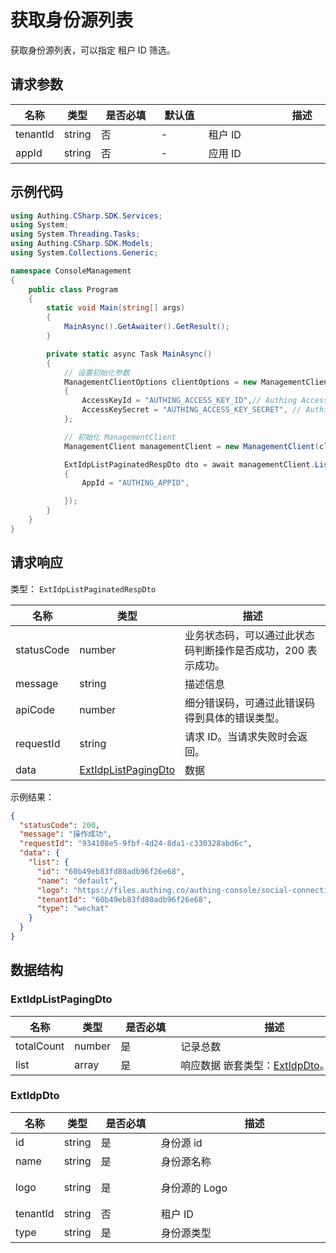 # 获取身份源列表

<!--
  警告⚠️：
  不要直接修改该文档，
  https://github.com/Authing/authing-docs-factory
  使用该项目进行生成
-->

<LastUpdated />

获取身份源列表，可以指定 租户 ID 筛选。

## 请求参数

| 名称 | 类型 | <div style="width:80px">是否必填</div> | <div style="width:60px">默认值</div> | <div style="width:300px">描述</div> | <div style="width:200px">示例值</div> |
| ---- | ---- | ---- | ---- | ---- | ---- |
 | tenantId | string  | 否 | - | 租户 ID  | `60b49eb83fd80adb96f26e68` |
 | appId | string  | 否 | - | 应用 ID  | `60b49eb83fd80adb96f26e68` |




## 示例代码

```csharp
using Authing.CSharp.SDK.Services;
using System;
using System.Threading.Tasks;
using Authing.CSharp.SDK.Models;
using System.Collections.Generic;

namespace ConsoleManagement
{
    public class Program
    {
        static void Main(string[] args)
        {
            MainAsync().GetAwaiter().GetResult();
        }

        private static async Task MainAsync()
        {
            // 设置初始化参数
            ManagementClientOptions clientOptions = new ManagementClientOptions
            {
                AccessKeyId = "AUTHING_ACCESS_KEY_ID",// Authing Access Key ID
                AccessKeySecret = "AUTHING_ACCESS_KEY_SECRET", // Authing Access Key Secret
            };

            // 初始化 ManagementClient
            ManagementClient managementClient = new ManagementClient(clientOptions);

            ExtIdpListPaginatedRespDto dto = await managementClient.ListExtIdp(new ListExtIdpDto
            {
                AppId = "AUTHING_APPID",

            });
        }
    }
}
```



  
## 请求响应

类型： `ExtIdpListPaginatedRespDto`

| 名称 | 类型 | 描述 |
| ---- | ---- | ---- |
| statusCode | number | 业务状态码，可以通过此状态码判断操作是否成功，200 表示成功。 |
| message | string | 描述信息 |
| apiCode | number | 细分错误码，可通过此错误码得到具体的错误类型。 |
| requestId | string | 请求 ID。当请求失败时会返回。 |
| data | <a href="#ExtIdpListPagingDto">ExtIdpListPagingDto</a> | 数据 |



示例结果：

```json
{
  "statusCode": 200,
  "message": "操作成功",
  "requestId": "934108e5-9fbf-4d24-8da1-c330328abd6c",
  "data": {
    "list": {
      "id": "60b49eb83fd80adb96f26e68",
      "name": "default",
      "logo": "https://files.authing.co/authing-console/social-connections/wechatIdentitySource.svg",
      "tenantId": "60b49eb83fd80adb96f26e68",
      "type": "wechat"
    }
  }
}
```

## 数据结构


### <a id="ExtIdpListPagingDto"></a> ExtIdpListPagingDto

| 名称 | 类型 | <div style="width:80px">是否必填</div> | <div style="width:300px">描述</div> | <div style="width:200px">示例值</div> |
| ---- |  ---- | ---- | ---- | ---- |
| totalCount | number | 是 | 记录总数   |  |
| list | array | 是 | 响应数据 嵌套类型：<a href="#ExtIdpDto">ExtIdpDto</a>。  |  |


### <a id="ExtIdpDto"></a> ExtIdpDto

| 名称 | 类型 | <div style="width:80px">是否必填</div> | <div style="width:300px">描述</div> | <div style="width:200px">示例值</div> |
| ---- |  ---- | ---- | ---- | ---- |
| id | string | 是 | 身份源 id   |  `60b49eb83fd80adb96f26e68` |
| name | string | 是 | 身份源名称   |  `default` |
| logo | string | 是 | 身份源的 Logo   |  `https://files.authing.co/authing-console/social-connections/wechatIdentitySource.svg` |
| tenantId | string | 否 | 租户 ID   |  `60b49eb83fd80adb96f26e68` |
| type | string | 是 | 身份源类型   |  `wechat` |


